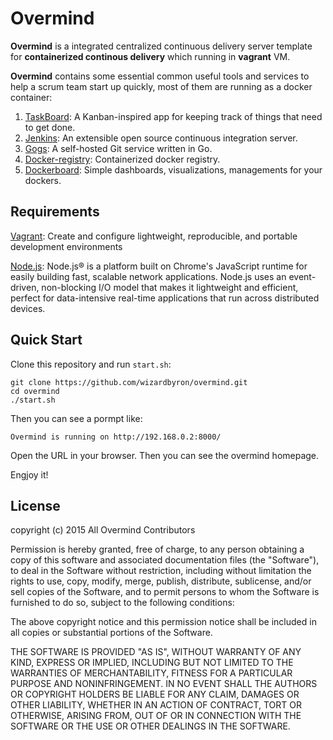 Overmind
===========

__Overmind__ is a integrated centralized continuous delivery server template for __containerized continous delivery__ which running in **vagrant** VM.

__Overmind__ contains some essential common useful tools and services to help a scrum team start up quickly, most of them are running as a docker container:

1. [TaskBoard](https://github.com/kiswa/TaskBoard): A Kanban-inspired app for keeping track of things that need to get done.
2. [Jenkins](https://jenkins-ci.org/): An extensible open source continuous integration server.
3. [Gogs](http://gogs.io/): A self-hosted Git service written in Go.
4. [Docker-registry](https://registry.hub.docker.com/_/registry/): Containerized docker registry.
5. [Dockerboard](https://registry.hub.docker.com/u/dockerboard/dockerboard/): Simple dashboards, visualizations, managements for your dockers.

Requirements
----------

[Vagrant](https://www.vagrantup.com/): Create and configure lightweight, reproducible, and portable development environments

[Node.js](https://nodejs.org/): Node.js® is a platform built on Chrome's JavaScript runtime for easily building fast, scalable network applications. Node.js uses an event-driven, non-blocking I/O model that makes it lightweight and efficient, perfect for data-intensive real-time applications that run across distributed devices.


Quick Start
----------
Clone this 	repository and run `start.sh`:

```
git clone https://github.com/wizardbyron/overmind.git
cd overmind
./start.sh
```
Then you can see a pormpt like:

```
Overmind is running on http://192.168.0.2:8000/
```

Open the URL in your browser. Then you can see the overmind homepage.

Engjoy it!

License
----------

copyright (c) 2015 All Overmind Contributors

Permission is hereby granted, free of charge, to any person obtaining a copy
of this software and associated documentation files (the "Software"), to deal
in the Software without restriction, including without limitation the rights
to use, copy, modify, merge, publish, distribute, sublicense, and/or sell
copies of the Software, and to permit persons to whom the Software is
furnished to do so, subject to the following conditions:

The above copyright notice and this permission notice shall be included in
all copies or substantial portions of the Software.

THE SOFTWARE IS PROVIDED "AS IS", WITHOUT WARRANTY OF ANY KIND, EXPRESS OR
IMPLIED, INCLUDING BUT NOT LIMITED TO THE WARRANTIES OF MERCHANTABILITY,
FITNESS FOR A PARTICULAR PURPOSE AND NONINFRINGEMENT. IN NO EVENT SHALL THE
AUTHORS OR COPYRIGHT HOLDERS BE LIABLE FOR ANY CLAIM, DAMAGES OR OTHER
LIABILITY, WHETHER IN AN ACTION OF CONTRACT, TORT OR OTHERWISE, ARISING FROM,
OUT OF OR IN CONNECTION WITH THE SOFTWARE OR THE USE OR OTHER DEALINGS IN
THE SOFTWARE.